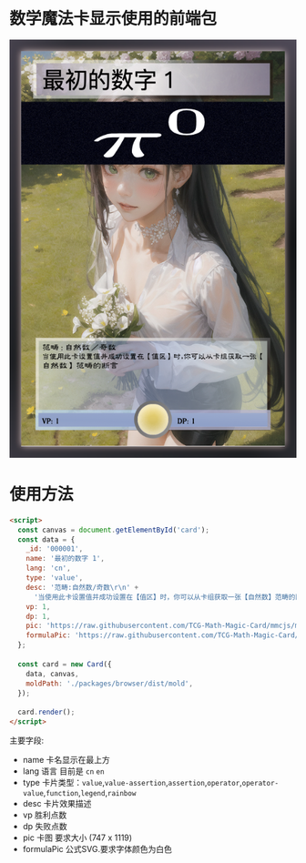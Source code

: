 # 数学魔法卡显示使用的前端包

![图片](demo/one.png)


# 使用方法
```html
<script>
  const canvas = document.getElementById('card');
  const data = {
    _id: '000001',
    name: '最初的数字 1',
    lang: 'cn',
    type: 'value',
    desc: '范畴:自然数/奇数\r\n' +
      '当使用此卡设置值并成功设置在【值区】时，你可以从卡组获取一张【自然数】范畴的断言',
    vp: 1,
    dp: 1,
    pic: 'https://raw.githubusercontent.com/TCG-Math-Magic-Card/mmcjs/math/pic/000001.jpg',
    formulaPic: 'https://raw.githubusercontent.com/TCG-Math-Magic-Card/mmcjs/main/pic/1.svg', 
  };

  const card = new Card({
    data, canvas,
    moldPath: './packages/browser/dist/mold',
  });
  
  card.render();
</script>
```
主要字段:
- name 卡名显示在最上方
- lang 语言 目前是 `cn` `en` 
- type 卡片类型：`value`,`value-assertion`,`assertion`,`operator`,`operator-value`,`function`,`legend`,`rainbow`
- desc 卡片效果描述
- vp 胜利点数
- dp 失败点数
- pic 卡图 要求大小  (747 x 1119)
- formulaPic 公式SVG.要求字体颜色为白色